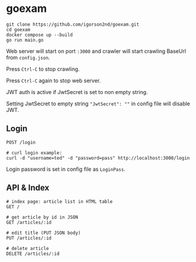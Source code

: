 # goexam

```
git clone https://github.com/igorson2nd/goexam.git
cd goexam
docker compose up --build
go run main.go
```

Web server will start on port `:3000` and crawler will start crawling BaseUrl from `config.json`.

Press `Ctrl-C` to stop crawling.

Press `Ctrl-C` again to stop web server.

JWT auth is active if JwtSecret is set to non empty string. 

Setting JwtSecret to empty string `"JwtSecret": ""` in config file will disable JWT.

## Login
```
POST /login

# curl login example:
curl -d "username=ted" -d "password=pass" http://localhost:3000/login
```
Login password is set in config file as `LoginPass`.

## API & Index
```
# index page: article list in HTML table
GET /

# get article by id in JSON
GET /articles/:id

# edit title (PUT JSON body)
PUT /articles/:id

# delete article
DELETE /articles/:id
```
